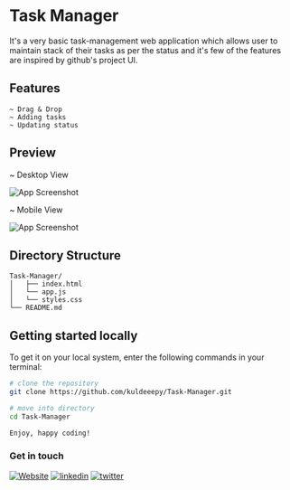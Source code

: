# Task Manager

It's a very basic task-management web application which allows user to maintain stack of their tasks as per the status and it's few of the features are inspired by github's project UI.

## Features

    ~ Drag & Drop
    ~ Adding tasks
    ~ Updating status

## Preview

~ Desktop View

![App Screenshot](https://snipboard.io/AL2GQC.jpg)

~ Mobile View

![App Screenshot](https://snipboard.io/PdIjNf.jpg)

## Directory Structure

```
Task-Manager/
│   ├── index.html
│   └── app.js
│   └── styles.css
└── README.md
```

## Getting started locally

To get it on your local system, enter the following commands in your terminal:

```bash
# clone the repository
git clone https://github.com/kuldeeepy/Task-Manager.git

# move into directory
cd Task-Manager

Enjoy, happy coding!

```

### Get in touch

[![Website](https://img.shields.io/badge/portfolio-000?style=for-the-badge&logo=ko-fi&logoColor=white)](https://iamkuldeep.vercel.app/)
[![linkedin](https://img.shields.io/badge/linkedin-0A66C2?style=for-the-badge&logo=linkedin&logoColor=white)](https://www.linkedin.com/in/kuldeeep-yadav)
[![twitter](https://img.shields.io/badge/twitter-1DA1F2?style=for-the-badge&logo=x&logoColor=white)](https://x.com/iamkuldeepY)
